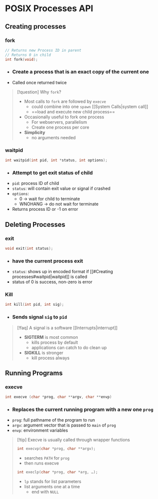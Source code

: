 # POSIX Processes API
## Creating processes

### fork
```c
// Returns new Process ID in parent
// Returns 0 in child
int fork(void);
```
* ### Create a process that is an exact copy of the current one
* Called once returned twice
> [!question] Why `fork`?
> * Most calls to `fork` are followed by `execve`
> 	* could combine into one `spawn` [[System Calls|system call]]
> 	* ==load and execute new child process==
> * Occasionally useful to fork one process
> 	* For webservers, parallelism
> 	* Create one process per core
> * **Simplicity**
> 	* no arguments needed

### waitpid
```C
int waitpid(int pid, int *status, int options);
```
* ### Attempt to get exit status of child
* `pid`: process ID of child
* `status`: will contain exit value or signal if crashed
* `options`: 
	* 0 -> wait for child to terminate
	* WNOHANG -> do not wait for terminate
* Returns process ID or -1 on error

## Deleting Processes
### exit
```c
void exit(int status);
```
* ### have the current process exit
* `status`: shows up in encoded format if [[#Creating processes#waitpid|waitpid]] is called
* status of 0 is success, non-zero is error

### Kill
```c
int kill(int pid, int sig);
```
* ### Sends signal `sig` to `pid`

> [!faq] A signal is a software [[Interrupts|interrupt]]
> * **SIGTERM** is most common
> 	* kills process by default
> 	* applications can catch to do clean up
> * **SIGKILL** is stronger
> 	* kill process always

## Running Programs
### execve
```c
int execve (char *prog, char **argv, char **envp)
```
* ### Replaces the current running program with a new one `prog`
* `prog`: full pathname of the program to run
* `argv`: argument vector that is passed to `main` of `prog`
* `envp`: environment variables

> [!tip] Execve is usually called through wrapper functions
> ```c
> int execvp(char *prog, char **argv);
> ```
> * searches `PATH` for `prog`
> * then runs execve
> ```c
> int execlp(char *prog, char *arg, …);
> ```
> * `lp` stands for list parameters
> * list arguments one at a time
> 	* end with `NULL`
